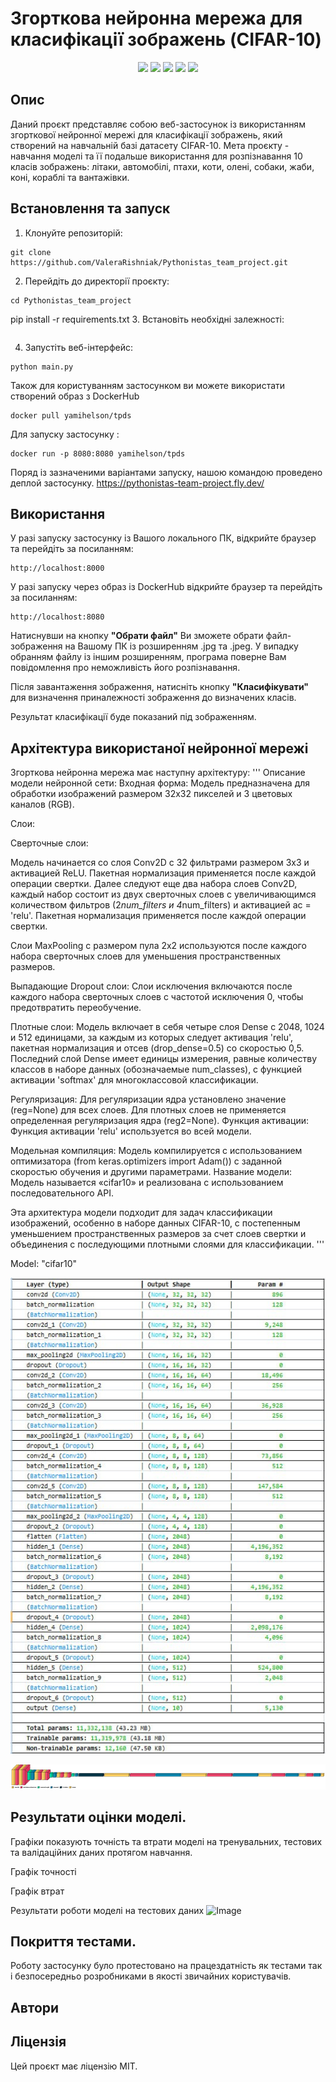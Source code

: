 # Згорткова нейронна мережа для класифікації зображень (CIFAR-10)

<p align="center">
   <img src="https://img.shields.io/badge/Language-Python-9cf">
   <img src="https://img.shields.io/badge/FastAPI-brightgreen">
   <img src="https://img.shields.io/badge/TensorFlow-2.15-orange">
   <img src="https://img.shields.io/badge/Pytest-informational">
   <img src="https://img.shields.io/badge/License-MIT-yellow">
</p>

## Опис

Даний проєкт представляє собою веб-застосунок із використанням згорткової нейронної мережі для класифікації зображень, який створений на навчальній базі датасету CIFAR-10.
Мета проєкту - навчання моделі та її подальше використання для розпізнавання 10 класів зображень: літаки, автомобілі, птахи, коти, олені, собаки, жаби, коні, кораблі та вантажівки.

## Встановлення та запуск

1. Клонуйте репозиторій:

```
git clone https://github.com/ValeraRishniak/Pythonistas_team_project.git
```

2. Перейдіть до директорії проєкту:

```
cd Pythonistas_team_project
```

pip install -r requirements.txt 3. Встановіть необхідні залежності:

```

```

4. Запустіть веб-інтерфейс:

```
python main.py
```

Також для користуванням застосунком ви можете використати створений образ з DockerHub

```
docker pull yamihelson/tpds
```

Для запуску застосунку :

```
docker run -p 8080:8080 yamihelson/tpds
```

Поряд із зазначеними варіантами запуску, нашою командою проведено деплой застосунку.
https://pythonistas-team-project.fly.dev/

## Використання

У разі запуску застосунку із Вашого локального ПК, відкрийте браузер та перейдіть за посиланням:

```
http://localhost:8000
```

У разі запуску через образ із DockerHub відкрийте браузер та перейдіть за посиланням:

```
http://localhost:8080
```

Натиснувши на кнопку **"Обрати файл"** Ви зможете обрати файл-зображення на Вашому ПК із розширенням .jpg та .jpeg. У випадку обранням файлу із іншим розширенням, програма поверне Вам повідомлення про неможливість його розпізнавання.

Після завантаження зображення, натисніть кнопку **"Класифікувати"** для визначення приналежності зображення до визначених класів.

Результат класифікації буде показаний під зображенням.

## Архітектура використаної нейронної мережі

Згорткова нейронна мережа має наступну архітектуру:
'''
Описание модели нейронной сети:
Входная форма: Модель предназначена для обработки изображений размером 32x32 пикселей и 3 цветовых каналов (RGB).

Слои:

Сверточные слои:

Модель начинается со слоя Conv2D с 32 фильтрами размером 3x3 и активацией ReLU. Пакетная нормализация применяется после каждой операции свертки.
Далее следуют еще два набора слоев Conv2D, каждый набор состоит из двух сверточных слоев с увеличивающимся количеством фильтров (2*num_filters и 4*num_filters) и активацией ac = 'relu'.
Пакетная нормализация применяется после каждой операции свертки.

Слои MaxPooling с размером пула 2x2 используются после каждого набора сверточных слоев для уменьшения пространственных размеров.

Выпадающие Dropout слои:
Слои исключения включаются после каждого набора сверточных слоев с частотой исключения 0, чтобы предотвратить переобучение.

Плотные слои:
Модель включает в себя четыре слоя Dense с 2048, 1024 и 512 единицами, за каждым из которых следует активация 'relu', пакетная нормализация и отсев (drop_dense=0.5) со скоростью 0,5.
Последний слой Dense имеет единицы измерения, равные количеству классов в наборе данных (обозначаемые num_classes), с функцией активации 'softmax' для многоклассовой классификации.

Регуляризация:
Для регуляризации ядра установлено значение (reg=None) для всех слоев.
Для плотных слоев не применяется определенная регуляризация ядра (reg2=None).
Функция активации: Функция активации 'relu' используется во всей модели.

Модельная компиляция:
Модель компилируется с использованием оптимизатора (from keras.optimizers import Adam()) с заданной скоростью обучения и другими параметрами.
Название модели: Модель называется «cifar10» и реализована с использованием последовательного API.

Эта архитектура модели подходит для задач классификации изображений, особенно в наборе данных CIFAR-10,
с постепенным уменьшением пространственных размеров за счет слоев свертки и объединения с последующими плотными слоями для классификации.
'''

Model: "cifar10"

![Image](https://github.com/ValeraRishniak/Pythonistas_team_project/blob/main/model/model_info/model_info.jpg)

![Image](https://github.com/ValeraRishniak/Pythonistas_team_project/blob/main/model/model_info/model_visualition.png)

## Результати оцінки моделі.

Графіки показують точність та втрати моделі на тренувальних, тестових та валідаційних даних протягом навчання.

Графік точності  


Графік втрат  


Результати роботи моделі на тестових даних
![Image](https://github.com/Pythonistas_team_project/blob/main/model/model_info/model_train_and_test_accuracy.png)

## Покриття тестами.

Роботу застосунку було протестовано на працездатність як тестами так і безпосередньо розробниками в якості звичайних користувачів.


## Автори


## Ліцензія

Цей проєкт має ліцензію MIT.
